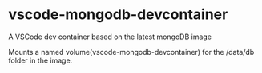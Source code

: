 # vscode-mongodb-devcontainer
A VSCode dev container based on the latest mongoDB image

Mounts a named volume(vscode-mongodb-devcontainer) for the /data/db folder in the image.